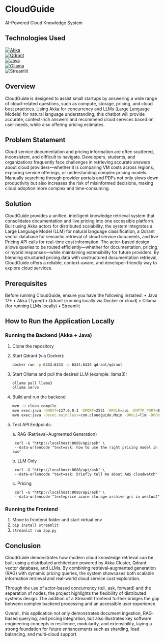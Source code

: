 # CloudGuide
AI-Powered Cloud Knowledge System

## Technologies Used

[![Akka](https://img.shields.io/badge/Akka-1384C4?style=for-the-badge&logo=akka&logoColor=white)](https://doc.akka.io/)  
[![Qdrant](https://img.shields.io/badge/Qdrant-FF4C8B?style=for-the-badge&logo=qdrant&logoColor=white)](https://qdrant.tech/documentation/)  
[![Java](https://img.shields.io/badge/Java-007396?style=for-the-badge&logo=java&logoColor=white)](https://docs.oracle.com/en/java/)  
[![Ollama](https://img.shields.io/badge/Ollama-000000?style=for-the-badge&logo=ollama&logoColor=white)](https://ollama.readthedocs.io/en/)  
![Streamlit](https://img.shields.io/badge/Streamlit-FF4B4B?style=for-the-badge&logo=streamlit&logoColor=white)

## Overview

CloudGuide is designed to assist small startups by answering a wide range of cloud-related questions, such as compute, storage, pricing, and cloud best practices. Using Akka for concurrency and LLMs (Large Language Models) for natural language understanding, this chatbot will provide accurate, context-rich answers and recommend cloud services based on user needs, while also offering pricing estimates.

## Problem Statement

Cloud service documentation and pricing information are often scattered, inconsistent, and difficult to navigate. Developers, students, and organizations frequently face challenges in retrieving accurate answers about cloud providers—whether it is comparing VM costs across regions, exploring service offerings, or understanding complex pricing models. Manually searching through provider portals and PDFs not only slows down productivity but also increases the risk of misinformed decisions, making cloud adoption more complex and time-consuming.

## Solution

CloudGuide provides a unified, intelligent knowledge retrieval system that consolidates documentation and live pricing into one accessible platform. Built using Akka actors for distributed scalability, the system integrates a Large Language Model (LLM) for natural language classification, a Qdrant vector database for semantic retrieval of cloud service documents, and live Pricing API calls for real-time cost information. The actor-based design allows queries to be routed efficiently—whether for documentation, pricing, or hybrid responses—while maintaining extensibility for future providers. By blending structured pricing data with unstructured documentation retrieval, CloudGuide offers a reliable, context-aware, and developer-friendly way to explore cloud services.

## Prerequisites

Before running CloudGuide, ensure you have the following installed:
	•	Java 17+ 
	•	Akka (Typed) 
	•	Qdrant (running locally via Docker or cloud) 
	•	Ollama (for running LLMs locally) 
	•	Streamlit

## How to Run the Application Locally

### Running the Backend (Akka + Java)

1. Clone the repository
2. Start Qdrant (via Docker):

    ```bash
    docker run -p 6333:6333 -p 6334:6334 qdrant/qdrant
3. Start Ollama and pull the desired LLM (example: llama3):

    ```bash
    ollama pull llama3
    ollama serve
4. Build and run the backend

    ```bash
    mvn -U clean compile
    mvn exec:java -DHOST=127.0.0.1 -DPORT=2551 -DROLE=api -DHTTP_PORT=8080
    mvn exec:java -Dexec.mainClass=com.cloudguide.Main -DROLE=llm -DPORT=2552
5. Test API Endpoints:

    a. RAG (Retrieval-Augmented Generation)

        curl -G "http://localhost:8080/api/ask" \ 
        --data-urlencode "text=ask: how to use the right pricing model in aws"

    b. LLM Only

        curl -G "http://localhost:8080/api/ask" \ 
        --data-urlencode "text=ask: briefly tell me about AWS cloudwatch"

    c. Pricing

        curl -G "http://localhost:8080/api/ask" \ 
        --data-urlencode "text=price azure storage archive grs in westus2"

### Running the Frontend

1. Move to frontend folder and start virtual env
2. ```pip install streamlit```
3. ```streamlit run app.py```

## Conclusion

CloudGuide demonstrates how modern cloud knowledge retrieval can be built using a distributed architecture powered by Akka Cluster, Qdrant vector database, and LLMs. By combining retrieval-augmented generation (RAG) with dynamic pricing queries, the system showcases both scalable information retrieval and real-world cloud service cost exploration.

Through the use of actor-based concurrency (tell, ask, forward) and the separation of nodes, the project highlights the flexibility of distributed systems design. The addition of a Streamlit frontend further bridges the gap between complex backend processing and an accessible user experience.

Overall, this application not only demonstrates document ingestion, RAG-based querying, and pricing integration, but also illustrates key software engineering concepts in resilience, modularity, and extensibility, laying a strong foundation for future enhancements such as sharding, load balancing, and multi-cloud support.

